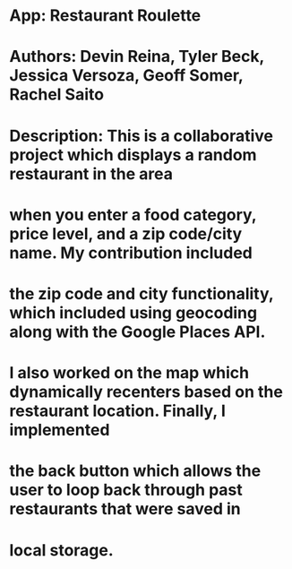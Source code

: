 # App: Restaurant Roulette
# Authors: Devin Reina, Tyler Beck, Jessica Versoza, Geoff Somer, Rachel Saito
# Description: This is a collaborative project which displays a random restaurant in the area
# when you enter a food category, price level, and a zip code/city name. My contribution included
# the zip code and city functionality, which included using geocoding along with the Google Places API. 
# I also worked on the map which dynamically recenters based on the restaurant location. Finally, I implemented
# the back button which allows the user to loop back through past restaurants that were saved in 
# local storage.
